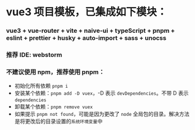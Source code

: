 # vue3 项目模板，已集成如下模块：

### vue3 + vue-router + vite + naive-ui + typeScript + pnpm + eslint + prettier + husky + auto-import + sass + unocss

### 推荐 IDE: webstorm

### 不建议使用 npm，推荐使用 pnpm：

- 初始化所有依赖 `pnpm i`
- 安装某个依赖：`pnpm add -D vuex`，-D 表示 `devDependencies`。不带 D 表示 `dependencies`
- 卸载某个依赖：`pnpm remove vuex`
- 如果提示 `pnpm not found`，可能是因为更改了 `node` 全局包的目录。解决方法是将更改后的目录设置的`系统环境变量`中
